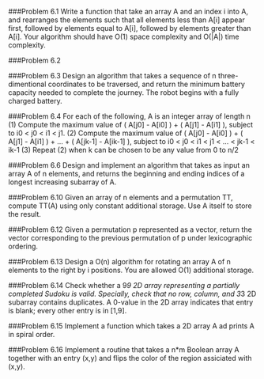 ###Problem 6.1
Write a function that take an array A and an index i into A, and rearranges the elements such that all elements less than A[i] appear first, followed by elements equal to A[i], followed by elements greater than A[i]. Your algorithm should have O(1) space complexity and O(|A|) time complexity.

###Problem 6.2


###Problem 6.3
Design an algorithm that takes a sequence of n three-dimentional coordinates to be traversed, and return the minimum battery capacity needed to complete the journey. The robot begins with a fully charged battery.

###Problem 6.4
For each of the following, A is an integer array of length n
(1) Compute the maximum value of ( A[j0] - A[i0] ) + ( A[j1] - A[i1] ), subject to i0 < j0 < i1 < j1.
(2) Compute the maximum value of ( A[j0] - A[i0] ) + ( A[j1] - A[i1] ) + ... + ( A[jk-1] - A[ik-1] ), subject to i0 < j0 < i1 < j1 < ... < jk-1 < ik-1
(3) Repeat (2) when k can be chosen to be any value from 0 to n/2

###Problem 6.6
Design and implement an algorithm that takes as input an array A of n elements, and returns the beginning and ending indices of a longest increasing subarray of A.

###Problem 6.10
Given an array of n elements and a permutation TT, compute TT(A) using only constant additional storage. Use A itself to store the result.

###Problem 6.12
Given a permutation p represented as a vector, return the vector corresponding to the previous permutation of p under lexicographic ordering.

###Problem 6.13
Design a O(n) algorithm for rotating an array A of n elements to the right by i positions. You are allowed O(1) additional storage.

###Problem 6.14
Check whether a 9*9 2D array representing a partially completed Sudoku is valid. Specially, check that no row, column, and 3*3 2D subarray contains duplicates. A 0-value in the 2D array indicates that entry is blank; every other entry is in [1,9].

###Problem 6.15
Implement a function which takes a 2D array A ad prints A in spiral order.

###Problem 6.16
Implement a routine that takes a n*m Boolean array A together with an entry (x,y) and flips the color of the region assiciated with (x,y).